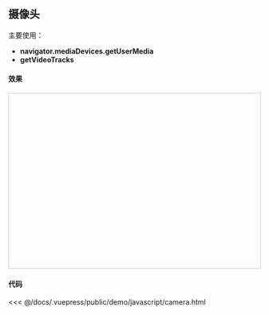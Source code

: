 ## 摄像头

主要使用：
- **navigator.mediaDevices.getUserMedia**
- **getVideoTracks**


#### 效果
<iframe style="width: 100%; height: 350px; border: 1px solid #ccc;" allowfullscreen="true" :src="$withBase('/demo/javascript/camera.html')"></iframe>

#### 代码
<<< @/docs/.vuepress/public/demo/javascript/camera.html
